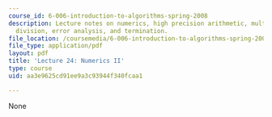 ```yaml
---
course_id: 6-006-introduction-to-algorithms-spring-2008
description: Lecture notes on numerics, high precision arithmetic, multiplication,
  division, error analysis, and termination.
file_location: /coursemedia/6-006-introduction-to-algorithms-spring-2008/aa3e9625cd91ee9a3c93944f340fcaa1_lec24.pdf
file_type: application/pdf
layout: pdf
title: 'Lecture 24: Numerics II'
type: course
uid: aa3e9625cd91ee9a3c93944f340fcaa1

---
```

None
